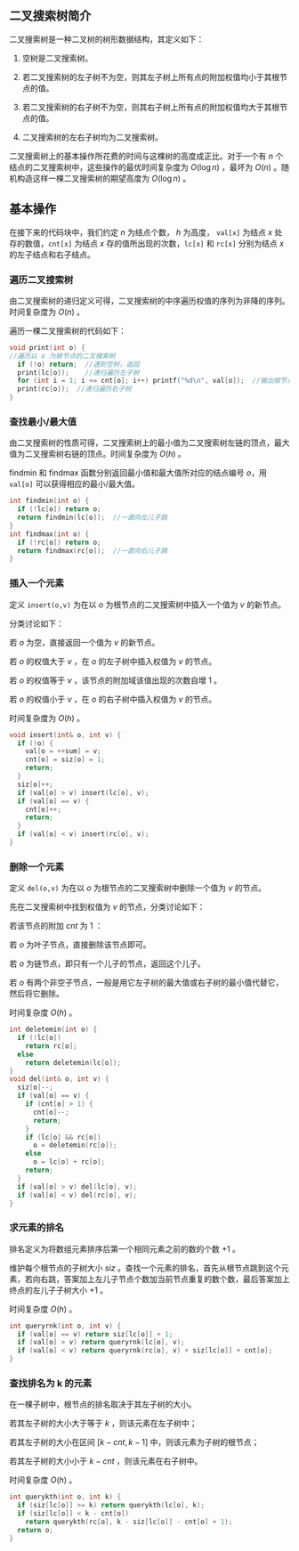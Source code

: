 ## 二叉搜索树简介

二叉搜索树是一种二叉树的树形数据结构，其定义如下：

1.  空树是二叉搜索树。

2.  若二叉搜索树的左子树不为空，则其左子树上所有点的附加权值均小于其根节点的值。

3.  若二叉搜索树的右子树不为空，则其右子树上所有点的附加权值均大于其根节点的值。

4.  二叉搜索树的左右子树均为二叉搜索树。

二叉搜索树上的基本操作所花费的时间与这棵树的高度成正比。对于一个有 $n$ 个结点的二叉搜索树中，这些操作的最优时间复杂度为 $O(\log n)$ ，最坏为 $O(n)$ 。随机构造这样一棵二叉搜索树的期望高度为 $O(\log n)$ 。

## 基本操作

在接下来的代码块中，我们约定 $n$ 为结点个数， $h$ 为高度， `val[x]` 为结点 $x$ 处存的数值，`cnt[x]` 为结点 $x$ 存的值所出现的次数，`lc[x]` 和 `rc[x]` 分别为结点 $x$ 的左子结点和右子结点。

### 遍历二叉搜索树

由二叉搜索树的递归定义可得，二叉搜索树的中序遍历权值的序列为非降的序列。时间复杂度为 $O(n)$ 。

遍历一棵二叉搜索树的代码如下：

```cpp
void print(int o) {
//遍历以 o 为根节点的二叉搜索树
  if (!o) return;  //遇到空树，返回
  print(lc[o]);    //递归遍历左子树
  for (int i = 1; i <= cnt[o]; i++) printf("%d\n", val[o]);  //输出根节点信息
  print(rc[o]);  //递归遍历右子树
}
```

### 查找最小/最大值

由二叉搜索树的性质可得，二叉搜索树上的最小值为二叉搜索树左链的顶点，最大值为二叉搜索树右链的顶点。时间复杂度为 $O(h)$ 。

findmin 和 findmax 函数分别返回最小值和最大值所对应的结点编号 $o$，用 `val[o]` 可以获得相应的最小/最大值。

```cpp
int findmin(int o) {
  if (!lc[o]) return o;
  return findmin(lc[o]);  //一直向左儿子跳
}
int findmax(int o) {
  if (!rc[o]) return o;
  return findmax(rc[o]);  //一直向右儿子跳
}
```

### 插入一个元素

定义 `insert(o,v)` 为在以 $o$ 为根节点的二叉搜索树中插入一个值为 $v$ 的新节点。

分类讨论如下：

若 $o$ 为空，直接返回一个值为 $v$ 的新节点。

若 $o$ 的权值大于 $v$ ，在 $o$ 的左子树中插入权值为 $v$ 的节点。

若 $o$ 的权值等于 $v$ ，该节点的附加域该值出现的次数自增 $1$ 。

若 $o$ 的权值小于 $v$ ，在 $o$ 的右子树中插入权值为 $v$ 的节点。

时间复杂度为 $O(h)$ 。

```cpp
void insert(int& o, int v) {
  if (!o) {
    val[o = ++sum] = v;
    cnt[o] = siz[o] = 1;
    return;
  }
  siz[o]++;
  if (val[o] > v) insert(lc[o], v);
  if (val[o] == v) {
    cnt[o]++;
    return;
  }
  if (val[o] < v) insert(rc[o], v);
}
```

### 删除一个元素

定义 `del(o,v)` 为在以 $o$ 为根节点的二叉搜索树中删除一个值为 $v$ 的节点。

先在二叉搜索树中找到权值为 $v$ 的节点，分类讨论如下：

若该节点的附加 $cnt$ 为 $1$ ：

若 $o$ 为叶子节点，直接删除该节点即可。

若 $o$ 为链节点，即只有一个儿子的节点，返回这个儿子。

若 $o$ 有两个非空子节点，一般是用它左子树的最大值或右子树的最小值代替它，然后将它删除。

时间复杂度 $O(h)$ 。

```cpp
int deletemin(int o) {
  if (!lc[o])
    return rc[o];
  else
    return deletemin(lc[o]);
}
void del(int& o, int v) {
  siz[o]--;
  if (val[o] == v) {
    if (cnt[o] > 1) {
      cnt[o]--;
      return;
    }
    if (lc[o] && rc[o])
      o = deletemin(rc[o]);
    else
      o = lc[o] + rc[o];
    return;
  }
  if (val[o] > v) del(lc[o], v);
  if (val[o] < v) del(rc[o], v);
}
```

### 求元素的排名

排名定义为将数组元素排序后第一个相同元素之前的数的个数 $+1$ 。

维护每个根节点的子树大小 $siz$ 。查找一个元素的排名，首先从根节点跳到这个元素，若向右跳，答案加上左儿子节点个数加当前节点重复的数个数，最后答案加上终点的左儿子子树大小 $+1$ 。

时间复杂度 $O(h)$ 。

```cpp
int queryrnk(int o, int v) {
  if (val[o] == v) return siz[lc[o]] + 1;
  if (val[o] > v) return queryrnk(lc[o], v);
  if (val[o] < v) return queryrnk(rc[o], v) + siz[lc[o]] + cnt[o];
}
```

### 查找排名为 k 的元素

在一棵子树中，根节点的排名取决于其左子树的大小。

若其左子树的大小大于等于 $k$ ，则该元素在左子树中；

若其左子树的大小在区间 $[k-cnt,k-1]$ 中，则该元素为子树的根节点；

若其左子树的大小小于 $k-cnt$ ，则该元素在右子树中。

时间复杂度 $O(h)$ 。

```cpp
int querykth(int o, int k) {
  if (siz[lc[o]] >= k) return querykth(lc[o], k);
  if (siz[lc[o]] < k - cnt[o])
    return querykth(rc[o], k - siz[lc[o]] - cnt[o] + 1);
  return o;
}
```
